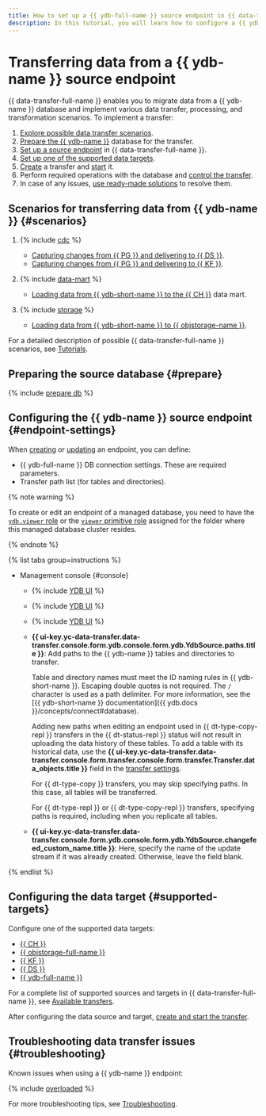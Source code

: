 ```yaml
---
title: How to set up a {{ ydb-full-name }} source endpoint in {{ data-transfer-full-name }}
description: In this tutorial, you will learn how to configure a {{ ydb-full-name }} source endpoint when creating or modifying it in {{ data-transfer-full-name }}.
---
```


# Transferring data from a {{ ydb-name }} source endpoint


{{ data-transfer-full-name }} enables you to migrate data from a {{ ydb-name }} database and implement various data transfer, processing, and transformation scenarios. To implement a transfer:

1. [Explore possible data transfer scenarios](#scenarios).
1. [Prepare the {{ ydb-name }}](#prepare) database for the transfer.
1. [Set up a source endpoint](#endpoint-settings) in {{ data-transfer-full-name }}.
1. [Set up one of the supported data targets](#supported-targets).
1. [Create](../../transfer.md#create) a transfer and [start](../../transfer.md#activate) it.
1. Perform required operations with the database and [control the transfer](../../monitoring.md).
1. In case of any issues, [use ready-made solutions](#troubleshooting) to resolve them.

## Scenarios for transferring data from {{ ydb-name }} {#scenarios}

1. {% include [cdc](../../../../_includes/data-transfer/scenario-captions/cdc.md) %}

    * [Capturing changes from {{ PG }} and delivering to {{ DS }}](../../../tutorials/ydb-to-yds.md).
    * [Capturing changes from {{ PG }} and delivering to {{ KF }}](../../../tutorials/cdc-ydb.md).

1. {% include [data-mart](../../../../_includes/data-transfer/scenario-captions/data-mart.md) %}

    * [Loading data from {{ ydb-short-name }} to the {{ CH }}](../../../tutorials/ydb-to-clickhouse.md) data mart.

1. {% include [storage](../../../../_includes/data-transfer/scenario-captions/storage.md) %}

    * [Loading data from {{ ydb-short-name }} to {{ objstorage-name }}](../../../tutorials/ydb-to-object-storage.md).

For a detailed description of possible {{ data-transfer-full-name }} scenarios, see [Tutorials](../../../tutorials/index.md).

## Preparing the source database {#prepare}

{% include [prepare db](../../../../_includes/data-transfer/endpoints/sources/ydb-prepare.md) %}

## Configuring the {{ ydb-name }} source endpoint {#endpoint-settings}

When [creating](../index.md#create) or [updating](../index.md#update) an endpoint, you can define:
* {{ ydb-full-name }} DB connection settings. These are required parameters.
* Transfer path list (for tables and directories).


{% note warning %}

To create or edit an endpoint of a managed database, you need to have the [`ydb.viewer` role](../../../../ydb/security/index.md#ydb-viewer) or the [`viewer` primitive role](../../../../iam/roles-reference.md#viewer) assigned for the folder where this managed database cluster resides.

{% endnote %}


{% list tabs group=instructions %}

- Management console {#console}

  * {% include [YDB UI](../../../../_includes/data-transfer/fields/ydb/ui/database-name.md) %}


  * {% include [YDB UI](../../../../_includes/data-transfer/fields/ydb/ui/service-account.md) %}

  * {% include [YDB UI](../../../../_includes/data-transfer/fields/ydb/ui/security-groups.md) %}


  * **{{ ui-key.yc-data-transfer.data-transfer.console.form.ydb.console.form.ydb.YdbSource.paths.title }}**: Add paths to the {{ ydb-name }} tables and directories to transfer.

      Table and directory names must meet the ID naming rules in {{ ydb-short-name }}. Escaping double quotes is not required. The `/` character is used as a path delimiter. For more information, see the [{{ ydb-short-name }} documentation]({{ ydb.docs }}/concepts/connect#database).

      Adding new paths when editing an endpoint used in {{ dt-type-copy-repl }} transfers in the {{ dt-status-repl }} status will not result in uploading the data history of these tables. To add a table with its historical data, use the **{{ ui-key.yc-data-transfer.data-transfer.console.form.transfer.console.form.transfer.Transfer.data_objects.title }}** field in the [transfer settings](../../transfer.md#update).

      For {{ dt-type-copy }} transfers, you may skip specifying paths. In this case, all tables will be transferred.

      For {{ dt-type-repl }} or {{ dt-type-copy-repl }} transfers, specifying paths is required, including when you replicate all tables.

  * **{{ ui-key.yc-data-transfer.data-transfer.console.form.ydb.console.form.ydb.YdbSource.changefeed_custom_name.title }}**: Here, specify the name of the update stream if it was already created. Otherwise, leave the field blank.

{% endlist %}


## Configuring the data target {#supported-targets}

Configure one of the supported data targets:

* [{{ CH }}](../target/clickhouse.md)
* [{{ objstorage-full-name }}](../target/object-storage.md)
* [{{ KF }}](../target/kafka.md)
* [{{ DS }}](../target/data-streams.md)
* [{{ ydb-full-name }}](../target/yandex-database.md)

For a complete list of supported sources and targets in {{ data-transfer-full-name }}, see [Available transfers](../../../transfer-matrix.md).

After configuring the data source and target, [create and start the transfer](../../transfer.md#create).

## Troubleshooting data transfer issues {#troubleshooting}

Known issues when using a {{ ydb-name }} endpoint:

{% include [overloaded](../../../../_includes/data-transfer/troubles/overloaded.md) %}

For more troubleshooting tips, see [Troubleshooting](../../../troubleshooting/index.md).
